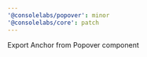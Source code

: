 ```yaml
---
'@consolelabs/popover': minor
'@consolelabs/core': patch
---
```


Export Anchor from Popover component
